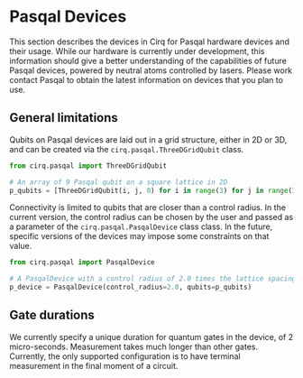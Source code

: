 # Pasqal Devices

This section describes the devices in Cirq for Pasqal hardware devices and their usage.
While our hardware is currently under development, this information should give a
better understanding of the capabilities of future Pasqal devices, powered by neutral atoms
controlled by lasers. Please work contact Pasqal to obtain the latest information
on devices that you plan to use.

## General limitations

Qubits on Pasqal devices are laid out in a grid structure, either in 2D or 3D, and can be
created via the `cirq.pasqal.ThreeDGridQubit` class.

```python
from cirq.pasqal import ThreeDGridQubit

# An array of 9 Pasqal qubit on a square lattice in 2D
p_qubits = [ThreeDGridQubit(i, j, 0) for i in range(3) for j in range(3)]

```

Connectivity is limited to qubits that are closer than a control radius. In the current
version, the control radius can be chosen by the user and passed as a parameter of the
`cirq.pasqal.PasqalDevice` class class. In the future, specific versions of the devices
may impose some constraints on that value.

```python
from cirq.pasqal import PasqalDevice

# A PasqalDevice with a control radius of 2.0 times the lattice spacing.
p_device = PasqalDevice(control_radius=2.0, qubits=p_qubits)

```


## Gate durations

We currently specify a unique duration for quantum gates in the device, of 2 micro-seconds.
Measurement takes much longer than other gates. Currently, the only supported configuration
is to have terminal measurement in the final moment of a circuit.
